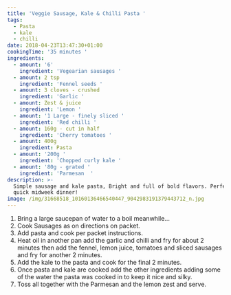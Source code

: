```yaml
---
title: 'Veggie Sausage, Kale & Chilli Pasta '
tags:
  - Pasta
  - kale
  - chilli
date: 2018-04-23T13:47:30+01:00
cookingTime: '35 minutes '
ingredients:
  - amount: '6'
    ingredient: 'Vegearian sausages '
  - amount: 2 tsp
    ingredient: 'Fennel seeds '
  - amount: 3 cloves - crushed
    ingredient: 'Garlic '
  - amount: Zest & juice
    ingredient: 'Lemon '
  - amount: '1 Large - finely sliced '
    ingredient: 'Red chilli '
  - amount: 160g - cut in half
    ingredient: 'Cherry tomatoes '
  - amount: 400g
    ingredient: Pasta
  - amount: '200g '
    ingredient: 'Chopped curly kale '
  - amount: '80g - grated '
    ingredient: 'Parmesan  '
description: >-
  Simple sausage and kale pasta, Bright and full of bold flavors. Perfect for a
  quick midweek dinner! 
image: /img/31668518_10160136466540447_9042983191379443712_n.jpg
---
```

1. Bring a large saucepan of water to a boil meanwhile...
2. Cook Sausages as on directions on packet. 
3. Add pasta and cook per packet instructions. 
4. Heat oil in another pan add the garlic and chilli and fry for about 2 minutes then add the fennel, lemon juice, tomatoes and sliced sausages and fry for another 2 minutes.
5. Add the kale to the pasta and cook for the final 2 minutes.
6. Once pasta and kale are cooked add the other ingredients adding some of the water  the pasta was cooked in to keep it nice and silky. 
7. Toss all together with the Parmesan and the lemon zest and serve.
